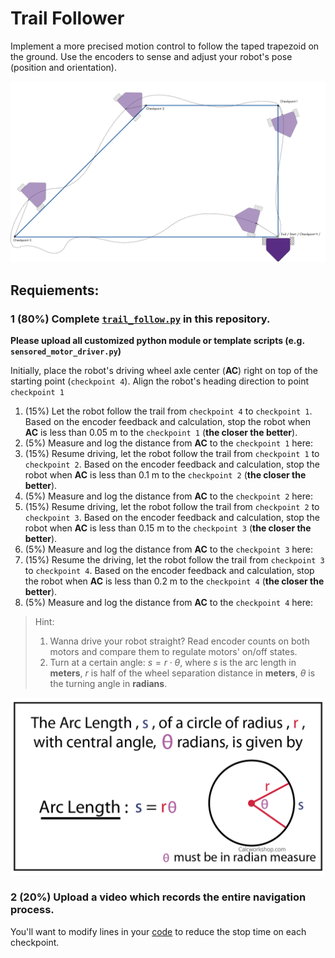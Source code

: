# Trail Follower
Implement a more precised motion control to follow the taped trapezoid on the ground. Use the encoders to sense and adjust your robot's pose (position and orientation). 

![trail_follower](trail_follower.png)

## Requiements:
### 1 (80%) Complete [`trail_follow.py`](trail_follow.py) in this repository. 
**Please upload all customized python module or template scripts (e.g. `sensored_motor_driver.py`)**

   Initially, place the robot's driving wheel axle center (**AC**) right on top of the starting point (`checkpoint 4`). Align the robot's heading direction to point `checkpoint 1` 
   1. (15%) Let the robot follow the trail from `checkpoint 4` to `checkpoint 1`. Based on the encoder feedback and calculation, stop the robot when **AC** is less than 0.05 m to the `checkpoint 1` (**the closer the better**). 
   2. (5%) Measure and log the distance from **AC** to the `checkpoint 1` here:  
   3. (15%) Resume driving, let the robot follow the trail from `checkpoint 1` to `checkpoint 2`. Based on the encoder feedback and calculation, stop the robot when **AC** is less than 0.1 m to the `checkpoint 2` (**the closer the better**). 
   4. (5%) Measure and log the distance from **AC** to the `checkpoint 2` here:  
   5. (15%) Resume driving, let the robot follow the trail from `checkpoint 2` to `checkpoint 3`. Based on the encoder feedback and calculation, stop the robot when **AC** is less than 0.15 m to the `checkpoint 3` (**the closer the better**). 
   6. (5%) Measure and log the distance from **AC** to the `checkpoint 3` here:  
   7. (15%) Resume the driving, let the robot follow the trail from `checkpoint 3` to `checkpoint 4`. Based on the encoder feedback and calculation, stop the robot when **AC** is less than 0.2 m to the `checkpoint 4` (**the closer the better**). 
   8. (5%) Measure and log the distance from **AC** to the `checkpoint 4` here:  
   
> Hint:
> 1. Wanna drive your robot straight? Read encoder counts on both motors and compare them to regulate motors' on/off states.
> 2. Turn at a certain angle: $s = r \cdot \theta$, where $s$ is the arc length in **meters**, $r$ is half of the wheel separation distance in **meters**, $\theta$ is the turning angle in **radians**.

![arc_length](arc-length-formula.png)

### 2 (20%) Upload a video which records the entire navigation process. 
You'll want to modify lines in your [code](trail_follow.py) to reduce the stop time on each checkpoint. 

